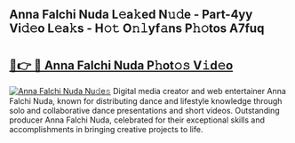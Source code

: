 ## Anna Falchi Nuda L𝚎a𝚔ed N𝚞𝚍e - Part-4yy Vi𝚍𝚎o L𝚎a𝚔s - H𝚘𝚝 O𝚗𝚕yf𝚊ns P𝚑𝚘tos A7fuq

# <h2><a href="http://kf388ib.oniu.top/?m=Anna+Falchi+Nuda">🔗👉 🔴 Anna Falchi Nuda P𝚑ot𝚘𝚜 V𝚒d𝚎o</a></h2>

[![Anna Falchi Nuda Nu𝚍e𝚜](https://i.imgur.com/0qMVB7G.gif)](http://kf388ib.oniu.top/?m=Anna+Falchi+Nuda)
Digital media creator and web entertainer Anna Falchi Nuda, known for distributing dance and lifestyle knowledge through solo and collaborative dance presentations and short videos. Outstanding producer Anna Falchi Nuda, celebrated for their exceptional skills and accomplishments in bringing creative projects to life.  
